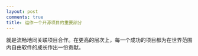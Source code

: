 ```yaml
---
layout: post
comments: true
title: 运作一个开源项目的重要部分
---
```




就是流畅地同关联项目合作。在更高的层次上，每一个成功的项目都为在世界范围内自由软件的成长作出一份贡献。

